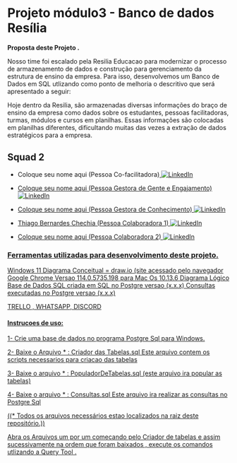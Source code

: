 # Projeto módulo3 - Banco de dados Resília



**Proposta deste Projeto .**

Nosso time foi escalado pela Resilia Educacao para modernizar o processo de armazenamento de dados e construção para gerenciamento da estrutura de ensino da empresa.
Para isso, desenvolvemos um Banco de Dados em SQL utlizando como ponto de melhoria o descritivo que será apresentado a seguir:

Hoje dentro da Resilia, são armazenadas diversas informações do braço de ensino da empresa como dados sobre os estudantes, pessoas facilitadoras, turmas, módulos e cursos em planilhas. Essas informações são colocadas em planilhas diferentes, dificultando muitas das vezes a extração de dados estratégicos para a empresa.
   
 
## Squad 2 

- Coloque seu nome aqui (Pessoa Co-facilitadora)<a href="https://www.linkedin.com/in/coloque seu linkein aqui igual ao meu/">
        <img src="https://img.shields.io/badge/LinkedIn-blue?style=flat-square&logo=linkedin" alt="LinkedIn">

- Coloque seu nome aqui (Pessoa Gestora de Gente e Engajamento)<a href="https://www.linkedin.com/in/coloque seu linkein aqui igual ao meu">
        <img src="https://img.shields.io/badge/LinkedIn-blue?style=flat-square&logo=linkedin" alt="LinkedIn">
        
- Coloque seu nome aqui (Pessoa Gestora de Conhecimento) <a href="https://www.linkedin.com/in/coloque seu linkein aqui igual ao meu">
        <img src="https://img.shields.io/badge/LinkedIn-blue?style=flat-square&logo=linkedin" alt="LinkedIn">

- Thiago Bernardes Chechia (Pessoa Colaboradora 1) <a href="https://www.linkedin.com/in/thiagochechia/">
        <img src="https://img.shields.io/badge/LinkedIn-blue?style=flat-square&logo=linkedin" alt="LinkedIn">


- Coloque seu nome aqui (Pessoa Colaboradora 2) <a href="https://www.linkedin.com/in/coloque seu linkein aqui igual ao meu/">
        <img src="https://img.shields.io/badge/LinkedIn-blue?style=flat-square&logo=linkedin" alt="LinkedIn">

### Ferramentas utilizadas para desenvolvimento deste projeto.

Windows 11
Diagrama Conceitual = draw.io (site acessado pelo navegador Google Chrome Versao 114.0.5735.198 para Mac Os 10.13.6
Diagrama Lógico  
Base de Dados SQL criada em SQL no Postgre versao (x.x.x)
Consultas executadas no Postgre versao (x.x.x)
 

TRELLO , WHATSAPP, DISCORD 

#### Instrucoes de uso:

1- Crie uma base de dados no programa Postgre Sql para Windows.

2- Baixe o Arquivo * :   Criador das Tabelas.sql 
Este arquivo contem os scripts necessarios para criacao das tabelas

3- Baixe o arquivo * : PopuladorDeTabelas.sql 
(este arquivo ira popular as tabelas)

4- Baixe o arquivo * : Consultas.sql 
Este arquivo ira realizar as consultas no Postgre Sql

((* Todos os arquivos necessários estao localizados na raiz deste repositório.))

Abra os Arquivos um por um comecando pelo Criador de tabelas e assim sucessivamente na ordem que 
foram baixados , execute os comandos utlizando a Query Tool .


